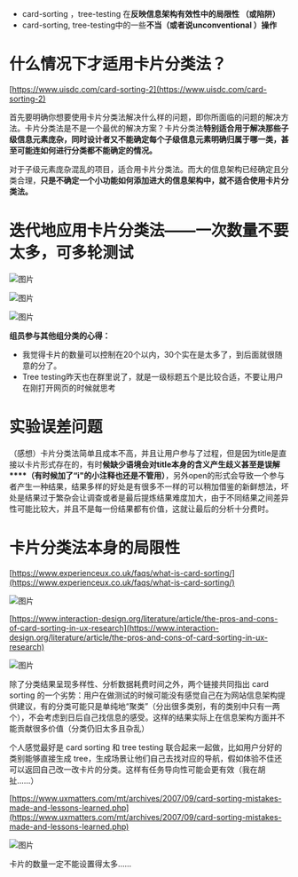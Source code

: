*  card-sorting ，tree-testing 在**反映信息架构有效性中的局限性 （或陷阱）**
* card-sorting, tree-testing中的一些**不当（或者说unconventional ）操作**
# 什么情况下才适用卡片分类法？

[https://www.uisdc.com/card-sorting-2](https://www.uisdc.com/card-sorting-2)

首先要明确你想要使用卡片分类法解决什么样的问题，即你所面临的问题的解决方法。卡片分类法是不是一个最优的解决方案？卡片分类法**特别适合用于解决那些子级信息元素庞杂，同时设计者又不能确定每个子级信息元素明确归属于哪一类，甚至可能连如何进行分类都不能确定的情况。**

对于子级元素庞杂混乱的项目，适合用卡片分类法。而大的信息架构已经确定且分类合理，**只是不确定一个小功能如何添加进大的信息架构中，就不适合使用卡片分类法。**

# 迭代地应用卡片分类法——一次数量不要太多，可多轮测试

![图片](https://uploader.shimo.im/f/s4S0Rjxs3UL70G6D.png!thumbnail)

![图片](https://uploader.shimo.im/f/26fibpSD4jLTERyG.png!thumbnail)

![图片](https://uploader.shimo.im/f/hv4xKmUfjJ9jyHYZ.png!thumbnail)

**组员参与其他组分类的心得：**

* 我觉得卡片的数量可以控制在20个以内，30个实在是太多了，到后面就很随意的分了。
* Tree testing昨天也在群里说了，就是一级标题五个是比较合适，不要让用户在刚打开网页的时候就思考
# 实验误差问题

（感想）卡片分类法简单且成本不高，并且让用户参与了过程，但是因为title是直接以卡片形式存在的，有时**候缺少语境会对title本身的含义产生歧义甚至是误解****（有时候加了“i"的小注释也还是不管用）**，另外open的形式会导致一个参与者产生一种结果，结果多样的好处是有很多不一样的可以稍加借鉴的新鲜想法，坏处是结果过于繁杂会让调查或者是最后提炼结果难度加大，由于不同结果之间差异性可能比较大，并且不是每一份结果都有价值，这就让最后的分析十分费时。

# 卡片分类法本身的局限性

[https://www.experienceux.co.uk/faqs/what-is-card-sorting/](https://www.experienceux.co.uk/faqs/what-is-card-sorting/)

![图片](https://uploader.shimo.im/f/a6nAYx3QvcDHMtdw.png!thumbnail)

[https://www.interaction-design.org/literature/article/the-pros-and-cons-of-card-sorting-in-ux-research](https://www.interaction-design.org/literature/article/the-pros-and-cons-of-card-sorting-in-ux-research)

![图片](https://uploader.shimo.im/f/PPlDGUsZZmuu58xI.png!thumbnail)

除了分类结果呈现多样性、分析数据耗费时间之外，两个链接共同指出 card sorting 的一个劣势：用户在做测试的时候可能没有感觉自己在为网站信息架构提供建议，有的分类可能只是单纯地“聚类”（分出很多类别，有的类别中只有一两个），不会考虑到日后自己找信息的感受。这样的结果实际上在信息架构方面并不能贡献很多价值（分类仍旧太多且杂乱）

个人感觉最好是 card sorting 和 tree testing 联合起来一起做，比如用户分好的类别能够直接生成 tree，生成场景让他们自己去找对应的导航，假如体验不佳还可以返回自己改一改卡片的分类。这样有任务导向性可能会更有效（我在胡扯……）

[https://www.uxmatters.com/mt/archives/2007/09/card-sorting-mistakes-made-and-lessons-learned.php](https://www.uxmatters.com/mt/archives/2007/09/card-sorting-mistakes-made-and-lessons-learned.php)

![图片](https://uploader.shimo.im/f/Pb7dponIfWLqDUKn.png!thumbnail)

卡片的数量一定不能设置得太多……

